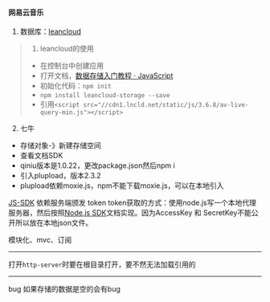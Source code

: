 #### 网易云音乐
1. 数据库：[leancloud](https://leancloud.cn/)
>1. leancloud的使用 
>   - 在控制台中创建应用 
>   - 打开文档，[数据存储入门教程 · JavaScript](https://leancloud.cn/docs/leanstorage-started-js.html#hash-2111400081)
>   - 初始化代码：`npm init`
>   - `npm install leancloud-storage --save`
>   - 引用`<script src="//cdn1.lncld.net/static/js/3.6.8/av-live-query-min.js"></script>`

2. 七牛
- 存储对象-》新建存储空间
- 查看文档SDK
- qiniu版本是1.0.22，更改package.json然后npm i
- 引入plupload，版本2.3.2
- plupload依赖moxie.js，npm不能下载moxie.js，可以在本地引入

[JS-SDK]() 依赖服务端颁发 token
token获取的方式：使用node.js写一个本地代理服务器，然后按照[Node.js SDK](https://developer.qiniu.com/kodo/sdk/1289/nodejs)文档实现。因为AccessKey 和 SecretKey不能公开所以放在本地json文件。

模块化、mvc、订阅

---
打开`http-server`时要在根目录打开，要不然无法加载引用的

---
bug 如果存储的数据是空的会有bug

